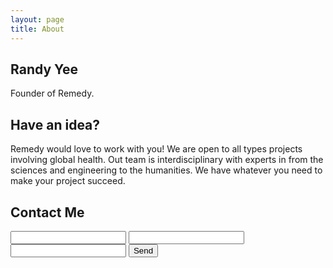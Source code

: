 ```yaml
---
layout: page
title: About
---
```

<h2>
Randy Yee
</h2>
Founder of Remedy.

<div class="box">
<h2>Have an idea?</h2>
  <p>
Remedy would love to work with you! We are open to all types projects involving global health. Out team is interdisciplinary with experts in from the sciences and engineering to the humanities. We have whatever you need to make your project succeed.
  </p>
</div>
<h2>Contact Me</h2>
<form action="https://formspree.io/lanakiyee@yahoo.com"
    method="POST">
  <input type="text" name="name">
  <input type="email" name="_replyto">
  <input type="text" name="message">
  <input type="submit" value="Send">
</form>
